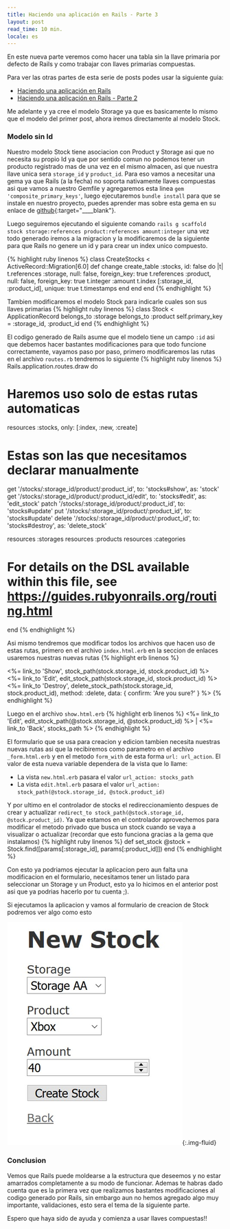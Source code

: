 ```yaml
---
title: Haciendo una aplicación en Rails - Parte 3
layout: post
read_time: 10 min.
locale: es
---
```

En este nueva parte veremos como hacer una tabla sin la llave primaria por defecto de Rails y como trabajar con llaves primarias compuestas.

Para ver las otras partes de esta serie de posts podes usar la siguiente guia:
- [Haciendo una aplicación en Rails](/2020/03/28/stock-app.html)
- [Haciendo una aplicación en Rails - Parte 2](/2020/04/15/stock-app-2.html)

Me adelante y ya cree el modelo Storage ya que es basicamente lo mismo que el modelo del primer post, ahora iremos directamente al modelo Stock.

### Modelo sin Id

Nuestro modelo Stock tiene asociacion con Product y Storage asi que no necesita su propio Id ya que por sentido comun no podemos tener un producto registrado mas de una vez en el mismo almacen, asi que nuestra llave unica sera `storage_id` y `product_id`. Para eso vamos a necesitar una gema ya que Rails (a la fecha) no soporta nativamente llaves compuestas asi que vamos a nuestro Gemfile y agregaremos esta linea `gem 'composite_primary_keys'`, luego ejecutaremos `bundle install` para que se instale en nuestro proyecto, puedes aprender mas sobre esta gema en su enlace de [github](https://github.com/composite-primary-keys/composite_primary_keys){:target="____blank"}.

Luego seguiremos ejecutando el siguiente comando `rails g scaffold stock storage:references product:references amount:integer` una vez todo generado iremos a la migracion y la modificaremos de la siguiente para que Rails no genere un id y para crear un index unico compuesto.

{% highlight ruby linenos %}
class CreateStocks < ActiveRecord::Migration[6.0]
  def change
    create_table :stocks, id: false do |t|
      t.references :storage, null: false, foreign_key: true
      t.references :product, null: false, foreign_key: true
      t.integer :amount
      t.index [:storage_id, :product_id], unique: true
      t.timestamps
    end
  end
end
{% endhighlight %}

Tambien modificaremos el modelo Stock para indicarle cuales son sus llaves primarias
{% highlight ruby linenos %}
class Stock < ApplicationRecord
  belongs_to :storage
  belongs_to :product
  self.primary_key = :storage_id, :product_id
end
{% endhighlight %}

El codigo generado de Rails asume que el modelo tiene un campo `:id` asi que debemos hacer bastantes modificaciones para que todo funcione correctamente, vayamos paso por paso, primero modificaremos las rutas en el archivo `routes.rb` tendremos lo siguiente
{% highlight ruby linenos %}
Rails.application.routes.draw do
  # Haremos uso solo de estas rutas automaticas
  resources :stocks, only: [:index, :new, :create]
  # Estas son las que necesitamos declarar manualmente
  get '/stocks/:storage_id/product/:product_id', to: 'stocks#show', as: 'stock'
  get '/stocks/:storage_id/product/:product_id/edit', to: 'stocks#edit', as: 'edit_stock'
  patch '/stocks/:storage_id/product/:product_id', to: 'stocks#update'
  put '/stocks/:storage_id/product/:product_id', to: 'stocks#update'
  delete '/stocks/:storage_id/product/:product_id', to: 'stocks#destroy', as: 'delete_stock'

  resources :storages
  resources :products
  resources :categories
  # For details on the DSL available within this file, see https://guides.rubyonrails.org/routing.html
end
{% endhighlight %}

Asi mismo tendremos que modificar todos los archivos que hacen uso de estas rutas, primero en el archivo `index.html.erb` en la seccion de enlaces usaremos nuestras nuevas rutas
{% highlight erb linenos %}
<td><%= link_to 'Show', stock_path(stock.storage_id, stock.product_id) %></td>
<td><%= link_to 'Edit', edit_stock_path(stock.storage_id, stock.product_id) %></td>
<td><%= link_to 'Destroy', delete_stock_path(stock.storage_id, stock.product_id), method: :delete, data: { confirm: 'Are you sure?' } %></td>
{% endhighlight %}

Luego en el archivo `show.html.erb`
{% highlight erb linenos %}
<%= link_to 'Edit', edit_stock_path(@stock.storage_id, @stock.product_id) %> |
<%= link_to 'Back', stocks_path %>
{% endhighlight %}

El formulario que se usa para creacion y edicion tambien necesita nuestras nuevas rutas asi que la recibiremos como parametro en el archivo `_form.html.erb` y en el metodo `form_with` de esta forma `url: url_action`.
El valor de esta nueva variable dependera de la vista que lo llame:
- La vista `new.html.erb` pasara el valor `url_action: stocks_path`
- La vista `edit.html.erb` pasara el valor `url_action: stock_path(@stock.storage_id, @stock.product_id)`

Y por ultimo en el controlador de stocks el redireccionamiento despues de crear y actualizar `redirect_to stock_path(@stock.storage_id, @stock.product_id)`. Ya que estamos en el controlador aprovechemos para modificar el metodo privado que busca un stock cuando se vaya a visualizar o actualizar (recordar que esto funciona gracias a la gema que instalamos)
{% highlight ruby linenos %}
def set_stock
  @stock = Stock.find([params[:storage_id], params[:product_id]])
end
{% endhighlight %}

Con esto ya podriamos ejecutar la aplicacion pero aun falta una modificacion en el formulario, necesitamos tener un listado para seleccionar un Storage y un Product, esto ya lo hicimos en el anterior post asi que ya podrias hacerlo por tu cuenta ;).

Si ejecutamos la aplicacion y vamos al formulario de creacion de Stock podremos ver algo como esto

![form](/assets/images/posts/stock-app-3/form.jpg){:.img-fluid}

### Conclusion

Vemos que Rails puede moldearse a la estructura que deseemos y no estar amarrados completamente a su modo de funcionar.
Ademas te habras dado cuenta que es la primera vez que realizamos bastantes modificaciones al codigo generado por Rails, sin embargo aun no hemos agregado algo muy importante, validaciones, esto sera el tema de la siguiente parte.

Espero que haya sido de ayuda y comienza a usar llaves compuestas!!

